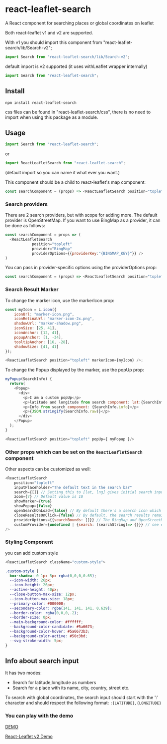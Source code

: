 # react-leaflet-search

A React component for searching places or global coordinates on leaflet

Both react-leaflet v1 and v2 are supported.

With v1 you should import this component from "react-leaflet-search/lib/Search-v2";

```javascript
import Search from "react-leaflet-search/lib/Search-v2";
```

default import is v2 supported (it uses withLeaflet wrapper internally)

```javascript
import Search from "react-leaflet-search";
```

## Install

```npm
npm install react-leaflet-search
```

css files can be found in "react-leaflet-search/css", there is no need to import when using this package as a module.

## Usage

```javascript
import Search from "react-leaflet-search";
```

or

```javascript
import ReactLeafletSearch from "react-leaflet-search";
```

(default import so you can name it what ever you want.)

This component should be a child to react-leaflet's map component:

```javascript
const searchComponent = (props) => <ReactLeafletSearch position="topleft" />;
```

### Search providers

There are 2 search providers, but with scope for adding more. The default provider is OpenStreetMap. If you want to use BingMap as a provider, it can
be done as follows:

```javascript
const searchComponent = props => (
  <ReactLeafletSearch
            position="topleft"
            provider="BingMap"
            providerOptions={{providerKey:"{BINGMAP_KEY}"}} />
)
```

You can pass in provider-specific options using the providerOptions prop:

```javascript
const searchComponent = (props) => <ReactLeafletSearch position="topleft" provider="OpenStreetMap" providerOptions={{ region: "gb" }} />;
```

### Search Result Marker

To change the marker icon, use the markerIcon prop:

```javascript
const myIcon = L.icon({
    iconUrl: "marker-icon.png",
    iconRetinaUrl: "marker-icon-2x.png",
    shadowUrl: "marker-shadow.png",
    iconSize: [25, 41],
    iconAnchor: [12, 41],
    popupAnchor: [1, -34],
    tooltipAnchor: [16, -28],
    shadowSize: [41, 41]
});

<ReactLeafletSearch position="topleft" markerIcon={myIcon} />;
```

To change the Popup displayed by the marker, use the popUp prop:

```javascript
myPopup(SearchInfo) {
  return(
    <Popup>
      <div>
        <p>I am a custom popUp</p>
        <p>latitude and longitude from search component: lat:{SearchInfo.latLng[0]} lng:{SearchInfo.latLng[1]}</p>
        <p>Info from search component: {SearchInfo.info}</p>
        <p>{JSON.stringify(SearchInfo.raw)}</p>
      </div>
    </Popup>
  );
}

<ReactLeafletSearch position="topleft" popUp={ myPopup }/>
```

### Other props which can be set on the `ReactLeafletSearch` component

Other aspects can be customized as well:

```javascript
<ReactLeafletSearch
    position="topleft"
    inputPlaceholder="The default text in the search bar"
    search={[]} // Setting this to [lat, lng] gives initial search input to the component and map flies to that coordinates, its like search from props not from user
    zoom={7} // Default value is 10
    showMarker={true}
    showPopup={false}
    openSearchOnLoad={false} // By default there's a search icon which opens the input when clicked. Setting this to true opens the search by default.
    closeResultsOnClick={false} // By default, the search results remain when you click on one, and the map flies to the location of the result. But you might want to save space on your map by closing the results when one is clicked. The results are shown again (without another search) when focus is returned to the search input.
    providerOptions={{searchBounds: []}} // The BingMap and OpenStreetMap providers both accept bounding coordinates in [se,nw] format. Note that in the case of OpenStreetMap, this only weights the results and doesn't exclude things out of bounds.
    customProvider={undefined | {search: (searchString)=> {}}} // see examples to usage details until docs are ready
/>
```

### Styling Component

you can add custom style
```javascript
<ReactLeafletSearch className="custom-style">
```
```css
.custom-style {
  box-shadow: 0 1px 5px rgba(0,0,0,0.65);
  --icon-width: 26px;
  --icon-height: 26px;
  --active-height: 40px;
  --close-button-max-size: 12px;
  --icon-button-max-size: 18px;
  --primary-color: #000000;
  --secondary-color: rgba(141, 141, 141, 0.639);
  --border-color: rgba(0,0,0,.2);
  --border-size: 0px;
  --main-background-color: #ffffff;
  --background-color-candidate: #5a6673;
  --background-color-hover: #5a6673b3;
  --background-color-active: #50c3bd;
  --svg-stroke-width: 5px;
}
```


## Info about search input

It has two modes:

-   Search for latitude,longitude as numbers
-   Search for a place with its name, city, country, street etc.

To search with global coordinates, the search input should start with the ':' character and should respect the following format:
`:{LATITUDE},{LONGITUDE}`

### You can play with the demo

[DEMO](https://tumerorkun.github.io/react-leaflet-components-examples/)

[React-Leaflet v2 Demo](https://tumerorkun.github.io/react-leaflet-v2-tests/)
